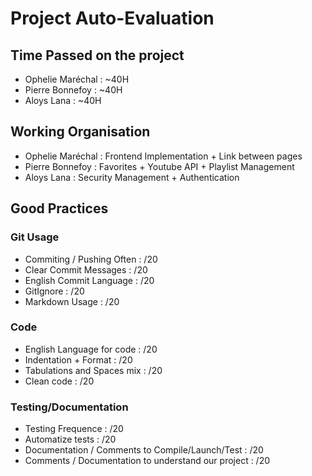 # Project Auto-Evaluation

## Time Passed on the project
- Ophelie Maréchal : ~40H
- Pierre Bonnefoy :  ~40H
- Aloys Lana : ~40H

## Working Organisation
- Ophelie Maréchal : Frontend Implementation + Link between pages 
- Pierre Bonnefoy : Favorites + Youtube API + Playlist Management
- Aloys Lana : Security Management + Authentication 

## Good Practices
### Git Usage
- Commiting / Pushing Often : /20
- Clear Commit Messages : /20
- English Commit Language : /20
- GitIgnore : /20
- Markdown Usage : /20

### Code 
- English Language for code : /20 
- Indentation + Format : /20
- Tabulations and Spaces mix : /20
- Clean code : /20

### Testing/Documentation
- Testing Frequence : /20
- Automatize tests : /20
- Documentation / Comments to Compile/Launch/Test : /20
- Comments / Documentation to understand our project : /20